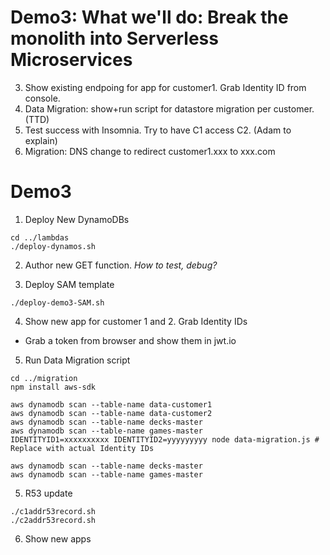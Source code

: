 # Demo3: What we'll do: Break the monolith into Serverless Microservices
3. Show existing endpoing for app for customer1. Grab Identity ID from console.
4. Data Migration: show+run script for datastore migration per customer. (TTD)
5. Test success with Insomnia. Try to have C1 access C2. (Adam to explain)
6. Migration: DNS change to redirect customer1.xxx to xxx.com 

# Demo3
1. Deploy New DynamoDBs
```shell
cd ../lambdas
./deploy-dynamos.sh
```

2. Author new GET function. *How to test, debug?*

3. Deploy SAM template
```shell
./deploy-demo3-SAM.sh
```

4. Show new app for customer 1 and 2. Grab Identity IDs 
* Grab a token from browser and show them in jwt.io

5. Run Data Migration script
```shell
cd ../migration
npm install aws-sdk

aws dynamodb scan --table-name data-customer1
aws dynamodb scan --table-name data-customer2
aws dynamodb scan --table-name decks-master
aws dynamodb scan --table-name games-master
IDENTITYID1=xxxxxxxxxx IDENTITYID2=yyyyyyyyy node data-migration.js # Replace with actual Identity IDs

aws dynamodb scan --table-name decks-master
aws dynamodb scan --table-name games-master
```

5. R53 update
```shell
./c1addr53record.sh
./c2addr53record.sh
```

6. Show new apps
